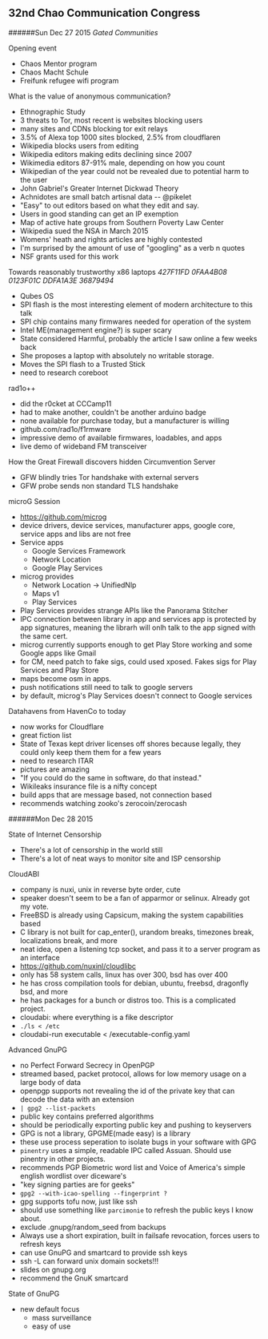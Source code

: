 32nd Chao Communication Congress
--------------------------------
######Sun Dec 27 2015
*Gated Communities*

Opening event
- Chaos Mentor program
- Chaos Macht Schule
- Freifunk refugee wifi program

What is the value of anonymous communication?
- Ethnographic Study
- 3 threats to Tor, most recent is websites blocking users
- many sites and CDNs blocking tor exit relays
- 3.5% of Alexa top 1000 sites blocked, 2.5% from cloudflaren
- Wikipedia blocks users from editing
- Wikipedia editors making edits declining since 2007
- Wikimedia editors 87-91% male, depending on how you count
- Wikipedian of the year could not be revealed due to potential harm to the user
- John Gabriel's Greater Internet Dickwad Theory
- Achnidotes are small batch artisnal data -- @pikelet
- "Easy" to out editors based on what they edit and say. 
- Users in good standing can get an IP exemption
- Map of active hate groups from Southern Poverty Law Center
- Wikipedia sued the NSA in March 2015
- Womens' heath and rights articles are highly contested
- I'm surprised by the amount of use of "googling" as a verb n quotes
- NSF grants used for this work

Towards reasonably trustworthy x86 laptops
*427F11FD 0FAA4B08 0123F01C DDFA1A3E 36879494*
- Qubes OS
- SPI flash is the most interesting element of modern architecture to this talk
- SPI chip contains many firmwares needed for operation of the system
- Intel ME(management engine?) is super scary
- State considered Harmful, probably the article I saw online a few weeks back
- She proposes a laptop with absolutely no writable storage.
- Moves the SPI flash to a Trusted Stick
- need to research coreboot

rad1o++
- did the r0cket at CCCamp11
- had to make another, couldn't be another arduino badge
- none available for purchase today, but a manufacturer is willing
- github.com/rad1o/f1rmware
- impressive demo of available firmwares, loadables, and apps
- live demo of wideband FM transceiver

How the Great Firewall discovers hidden Circumvention Server
- GFW blindly tries Tor handshake with external servers
- GFW probe sends non standard TLS handshake

microG Session
- https://github.com/microg
- device drivers, device services, manufacturer apps, google core, service apps and libs are not free
- Service apps
  - Google Services Framework
  - Network Location
  - Google Play Services
- microg provides
  - Network Location -> UnifiedNlp
  - Maps v1
  - Play Services
- Play Services provides strange APIs like the Panorama Stitcher
- IPC connection between library in app and services app is protected by app signatures, meaning the librarh will onlh talk to the app signed with the same cert. 
- microg currently supports enough to get Play Store working and some Google apps like Gmail
- for CM, need patch to fake sigs, could used xposed. Fakes sigs for Play Services and Play Store
- maps become osm in apps.
- push notifications still need to talk to google servers
- by default, microg's Play Services doesn't connect to Google services

Datahavens from HavenCo to today
- now works for Cloudflare
- great fiction list
- State of Texas kept driver licenses off shores because legally, they could only keep them them for a few years
- need to research ITAR
- pictures are amazing
- "If you could do the same in software, do that instead."
- Wikileaks insurance file is a nifty concept
- build apps that are message based, not connection based
- recommends watching zooko's zerocoin/zerocash

######Mon Dec 28 2015

State of Internet Censorship
- There's a lot of censorship in the world still
- There's a lot of neat ways to monitor site and ISP censorship

CloudABI
- company is nuxi, unix in reverse byte order, cute
- speaker doesn't seem to be a fan of apparmor or selinux. Already got my vote. 
- FreeBSD is already using Capsicum, making the system capabilities based
- C library is not built for cap_enter(), urandom breaks, timezones break, localizations break, and more
- neat idea, open a listening tcp socket, and pass it to a server program as an interface
- https://github.com/nuxinl/cloudlibc
- only has 58 system calls, linux has over 300, bsd has over 400
- he has cross compilation tools for debian, ubuntu, freebsd, dragonfly bsd, and more
- he has packages for a bunch or distros too. This is a complicated project. 
- cloudabi: where everything is a fike descriptor
- `./ls < /etc`
- cloudabi-run executable < /executable-config.yaml

Advanced GnuPG
- no Perfect Forward Secrecy in OpenPGP
- streamed based, packet protocol, allows for low memory usage on a large body of data
- openpgp supports not revealing the id of the private key that can decode the data with an extension
- `| gpg2 --list-packets`
- public key contains preferred algorithms
- should be periodically exporting public key and pushing to keyservers
- GPG is not a library, GPGME(made easy) is a library
- these use process seperation to isolate bugs in your software with GPG
- `pinentry` uses a simple, readable IPC called Assuan. Should use pinentry in other projects.
- recommends PGP Biometric word list and Voice of America's simple english wordlist over diceware's
- "key signing parties are for geeks"
- `gpg2 --with-icao-spelling --fingerprint ?`
- gpg supports tofu now, just like ssh
- should use something like `parcimonie` to refresh the public keys I know about.
- exclude .gnupg/random_seed from backups
- Always use a short expiration, built in failsafe revocation, forces users to refresh keys
- can use GnuPG and smartcard to provide ssh keys
- ssh -L can forward unix domain sockets!!!
- slides on gnupg.org
- recommend the GnuK smartcard

State of GnuPG
- new default focus
  - mass surveillance
  - easy of use
